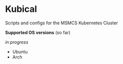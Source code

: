 # Kubical
Scripts and configs for the MSMCS Kubernetes Cluster

**Supported OS versions** (so far)

*in progress*
- Ubuntu
- Arch
